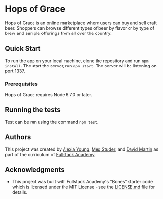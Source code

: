 # Hops of Grace

Hops of Grace is an online marketplace where users can buy and sell craft beer. Shoppers can browse different types of beer by flavor or by type of brew and sample offerings from all over the country.

## Quick Start

To run the app on your local machine, clone the repository and run `npm install`. The start the server, run `npm start`. The server will be listening on port 1337.

### Prerequisites

Hops of Grace requires Node 6.7.0 or later.

## Running the tests

Test can be run using the command `npm test`.

## Authors

This project was created by [Alexia Young](https://github.com/ayoung09), [Meg Studer](https://github.com/siteations), and [David Martin](https://github.com/) as part of the curriculum of [Fullstack Academy](www.fullstackacademy.com).

## Acknowledgments

* This project was built with Fullstack Academy's "Bones" starter code which is licensed under the MIT License - see the [LICENSE.md](LICENSE.md) file for details.
